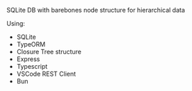 SQLite DB with barebones node structure for hierarchical data

Using:
 - SQLite
 - TypeORM
 - Closure Tree structure
 - Express
 - Typescript
 - VSCode REST Client
 - Bun
